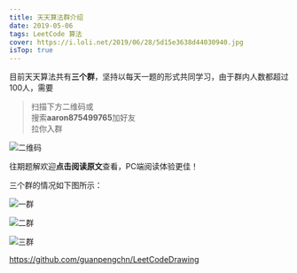 ```yaml
---
title: 天天算法群介绍
date: 2019-05-06
tags: LeetCode 算法
cover: https://i.loli.net/2019/06/28/5d15e3638d44030940.jpg
isTop: true
---
```


目前天天算法共有**三个群**，坚持以每天一题的形式共同学习，由于群内人数都超过100人，需要

> 扫描下方二维码或<br/>搜索**aaron875499765**加好友<br/>拉你入群

![二维码](https://i.loli.net/2019/06/28/5d15e2b05e9a049085.jpeg)

往期题解欢迎**点击阅读原文**查看，PC端阅读体验更佳！

三个群的情况如下图所示：

![一群](https://i.loli.net/2019/06/28/5d15e3638d44030940.jpg)

![二群](https://i.loli.net/2019/06/28/5d15e3656885c35528.jpg)

![三群](https://i.loli.net/2019/06/28/5d15e366d021381713.jpg)


https://github.com/guanpengchn/LeetCodeDrawing
